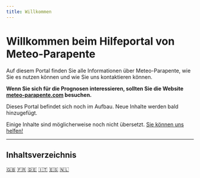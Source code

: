 ```yaml
---
title: Willkommen
---
```


# Willkommen beim Hilfeportal von Meteo-Parapente

Auf diesem Portal finden Sie alle Informationen über Meteo-Parapente, wie Sie es nutzen können und wie Sie uns kontaktieren können.

**Wenn Sie sich für die Prognosen interessieren, sollten Sie die Website <a href="https://meteo-parapente.com" target="_blank">meteo-parapente.com</a> besuchen.**

Dieses Portal befindet sich noch im Aufbau. Neue Inhalte werden bald hinzugefügt.

Einige Inhalte sind möglicherweise noch nicht übersetzt. [Sie können uns helfen!](translations.md) 

---        

## Inhaltsverzeichnis

[🇬🇧](/) [🇫🇷](/fr/) [🇩🇪](/de/) [🇮🇹](/it/) [🇪🇸](/es/) [🇳🇱](/nl/)

<!--[NAV]-->